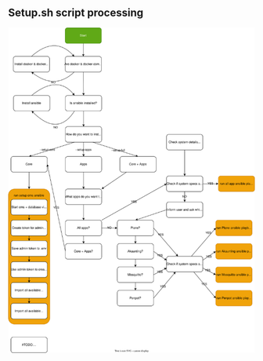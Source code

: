 ## Setup.sh script processing

![Setup.sh script processing diagram](../diagrams/setup_sh.drawio.svg)

